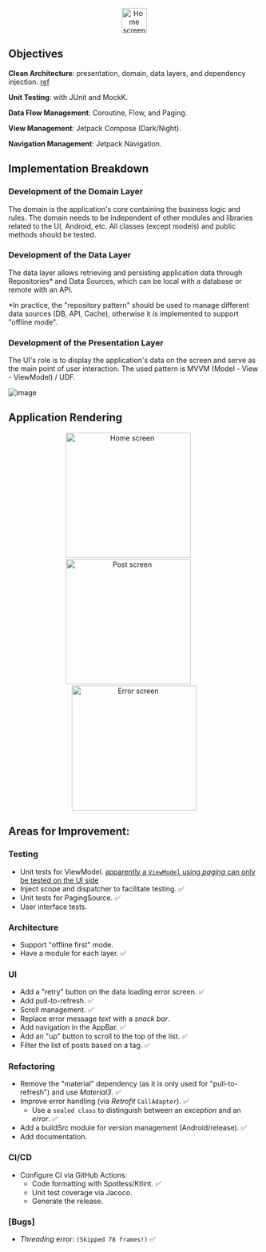 <p align="center">
  <img src="https://github.com/selmanon/composeCleanArch/blob/master/screenshoots/ic_launcher.png" width="50" title="Home screen">
</p>

## Objectives

**Clean Architecture**: presentation, domain, data layers, and dependency injection. [ref](https://fernandocejas.com/2018/05/07/architecting-android-reloaded/)

**Unit Testing**: with JUnit and MockK.

**Data Flow Management**: Coroutine, Flow, and Paging.

**View Management**: Jetpack Compose (Dark/Night).

**Navigation Management**: Jetpack Navigation.

## Implementation Breakdown

### Development of the Domain Layer

The domain is the application's core containing the business logic and rules. The domain needs to be independent of other modules and libraries related to the UI, Android, etc. All classes (except models) and public methods should be tested.

### Development of the Data Layer

The data layer allows retrieving and persisting application data through Repositories* and Data Sources, which can be local with a database or remote with an API.

*In practice, the "repository pattern" should be used to manage different data sources (DB, API, Cache), otherwise it is implemented to support "offline mode".

### Development of the Presentation Layer

The UI's role is to display the application's data on the screen and serve as the main point of user interaction. The used pattern is MVVM (Model - View - ViewModel) / UDF.

![image](https://github.com/selmanon/composeCleanArch/assets/2206036/6d5d69e3-8a1b-4ff0-ac7d-ccd5e1df9fad)

## Application Rendering

<p align="center">
  <img src="https://github.com/selmanon/composeCleanArch/blob/master/screenshoots/home.png" width="250" title="Home screen">
  &nbsp; &nbsp; &nbsp; 
  <img src="https://github.com/selmanon/composeCleanArch/blob/master/screenshoots/post_screen.png" width="250" alt="Post screen">
  &nbsp; &nbsp; &nbsp; 
  <img src="https://github.com/selmanon/composeCleanArch/blob/master/screenshoots/error.png" width="250" alt="Error screen">
</p>

## Areas for Improvement:

### Testing

- Unit tests for ViewModel. [apparently a `ViewModel` using _paging_ can only be tested on the UI side](https://developer.android.com/topic/libraries/architecture/paging/test)
- Inject scope and dispatcher to facilitate testing. ✅
- Unit tests for PagingSource. ✅
- User interface tests.

### Architecture

- Support "offline first" mode.
- Have a module for each layer. ✅

### UI

- Add a "retry" button on the data loading error screen. ✅
- Add pull-to-refresh. ✅
- Scroll management. ✅
- Replace error message _text_ with a _snack bar_.
- Add navigation in the AppBar. ✅
- Add an "up" button to scroll to the top of the list. ✅
- Filter the list of posts based on a tag. ✅

### Refactoring

- Remove the "material" dependency (as it is only used for "pull-to-refresh") and use _Material3_. ✅
- Improve error handling (via _Retrofit_ `CallAdapter`). ✅
    - Use a `sealed class` to distinguish between an _exception_ and an _error_. ✅
- Add a buildSrc module for version management (Android/release). ✅
- Add documentation.

### CI/CD

- Configure CI via GitHub Actions:
   - Code formatting with Spotless/Ktlint. ✅
   - Unit test coverage via Jacoco.
   - Generate the release.

### [Bugs]

- _Threading_ error: <code>(Skipped 78 frames!)</code> ✅
